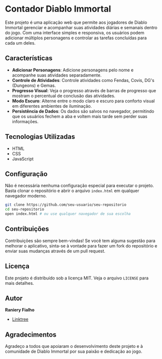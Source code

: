 # Contador Diablo Immortal

Este projeto é uma aplicação web que permite aos jogadores de Diablo Immortal gerenciar e acompanhar suas atividades diárias e semanais dentro do jogo. Com uma interface simples e responsiva, os usuários podem adicionar múltiplos personagens e controlar as tarefas concluídas para cada um deles.

## Características

- **Adicionar Personagens**: Adicione personagens pelo nome e acompanhe suas atividades separadamente.
- **Controle de Atividades**: Controle atividades como Fendas, Covis, DG's (Dungeons) e Gemas.
- **Progresso Visual**: Veja o progresso através de barras de progresso que mostram o percentual de conclusão das atividades.
- **Modo Escuro**: Alterne entre o modo claro e escuro para conforto visual em diferentes ambientes de iluminação.
- **Persistência de Dados**: Os dados são salvos no navegador, permitindo que os usuários fechem a aba e voltem mais tarde sem perder suas informações.

## Tecnologias Utilizadas

- HTML
- CSS
- JavaScript

## Configuração

Não é necessária nenhuma configuração especial para executar o projeto. Basta clonar o repositório e abrir o arquivo `index.html` em qualquer navegador moderno.

```bash
git clone https://github.com/seu-usuario/seu-repositorio
cd seu-repositorio
open index.html # ou use qualquer navegador de sua escolha 
```

## Contribuições

Contribuições são sempre bem-vindas! Se você tem alguma sugestão para melhorar o aplicativo, sinta-se à vontade para fazer um fork do repositório e enviar suas mudanças através de um pull request.

## Licença

Este projeto é distribuído sob a licença MIT. Veja o arquivo `LICENSE` para mais detalhes.

## Autor

**Raniery Fialho**

- [Linktree](https://ranieryfialho.github.io/linktree/)

## Agradecimentos

Agradeço a todos que apoiaram o desenvolvimento deste projeto e à comunidade de Diablo Immortal por sua paixão e dedicação ao jogo.
